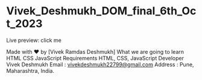 # Vivek_Deshmukh_DOM_final_6th_Oct_2023

Live preview: click me

Made with ❤️ by [Vivek Ramdas Deshmukh]
What we are going to learn
HTML
CSS
JavaScript
Requirements
HTML, CSS, JavaScript
Developer Vivek Deshmukh
Email : vivekdeshmukh22799@gmail.com Address : Pune, Maharashtra, India.
